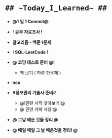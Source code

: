 # `## ~Today_I_Learned~ ##`

- **@1 일 1 Commit@**
- **! 공부 자료조사 !**
- **알고리즘 - 백준 1문제**
- **! SQL-LeetCode !**
- **@ 코딩 테스트 준비 @!**
  - 책 보기 ( 하루 한문제 )
- **ncs**
- **#정보관리 기술사 준비#**
  - @!관련 서적 찾아보기!@
  - @ 관련 카페 서칭!@
- **@ 그날 배운 것들 정리 @**

- **@ 매일 매일 그 날 배운것을 정리! @**
